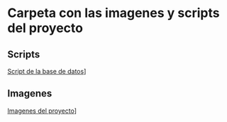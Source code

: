 ﻿# Carpeta con las imagenes y scripts del proyecto

## Scripts
[Script de la base de datos](./Creacion_de_tablas_e_insert.txt/)]

## Imagenes
[Imagenes del proyecto](./Imagenes/)]


